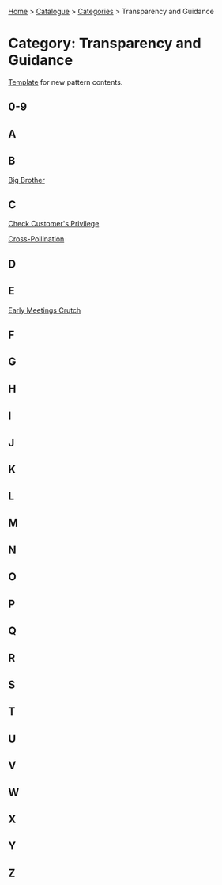 [Home](../../README.md) > [Catalogue](../../Patterns_catalogue.md) > [Categories](categories.md) > Transparency and Guidance
# Category: Transparency and Guidance

[Template](../template.md) for new pattern contents.

## 0-9

## A

## B
[Big Brother](../Big_Brother.md)

## C
[Check Customer's Privilege](../Check_Customers_Privilege.md)

[Cross-Pollination](../Cross-Pollination.md)

## D

## E
[Early Meetings Crutch](../Early_Meetings_Crutch.md)

## F

## G

## H

## I

## J

## K

## L

## M

## N

## O

## P

## Q

## R

## S

## T

## U

## V

## W

## X

## Y

## Z

